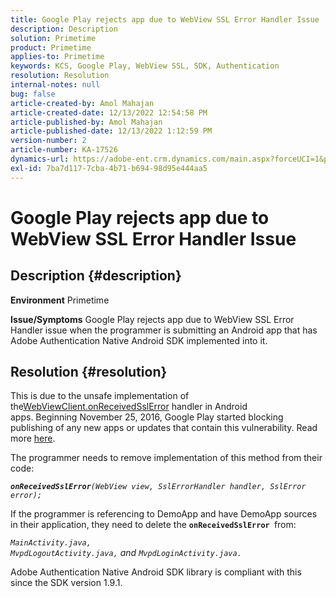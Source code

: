 ```yaml
---
title: Google Play rejects app due to WebView SSL Error Handler Issue
description: Description
solution: Primetime
product: Primetime
applies-to: Primetime
keywords: KCS, Google Play, WebView SSL, SDK, Authentication
resolution: Resolution
internal-notes: null
bug: false
article-created-by: Amol Mahajan
article-created-date: 12/13/2022 12:54:58 PM
article-published-by: Amol Mahajan
article-published-date: 12/13/2022 1:12:59 PM
version-number: 2
article-number: KA-17526
dynamics-url: https://adobe-ent.crm.dynamics.com/main.aspx?forceUCI=1&pagetype=entityrecord&etn=knowledgearticle&id=e0d80356-e57a-ed11-81ac-6045bd006239
exl-id: 7ba7d117-7cba-4b71-b694-98d95e444aa5
---
```

# Google Play rejects app due to WebView SSL Error Handler Issue

## Description {#description}

<b>Environment</b>
Primetime


<b>Issue/Symptoms</b>
Google Play rejects app due to WebView SSL Error Handler issue when the programmer is submitting an Android app that has Adobe Authentication Native Android SDK implemented into it.


## Resolution {#resolution}


This is due to the unsafe implementation of the[WebViewClient.onReceivedSslError](https://developer.android.com/reference/android/webkit/WebViewClient.html#onReceivedSslError%28android.webkit.WebView,%20android.webkit.SslErrorHandler,%20android.net.http.SslError%29) handler in Android apps. Beginning November 25, 2016, Google Play started blocking publishing of any new apps or updates that contain this vulnerability. Read more [here](https://support.google.com/faqs/answer/7071387?hl=en).

The programmer needs to remove implementation of this method from their code:

<b>*`onReceivedSslError`</b>`(WebView view, SslErrorHandler handler, SslError error);`*

If the programmer is referencing to DemoApp and have DemoApp sources in their application, they need to delete the <b>`onReceivedSslError `</b>from:

*`MainActivity.java, MvpdLogoutActivity.java,` and `MvpdLoginActivity.java.`*

Adobe Authentication Native Android SDK library is compliant with this since the SDK version 1.9.1.
